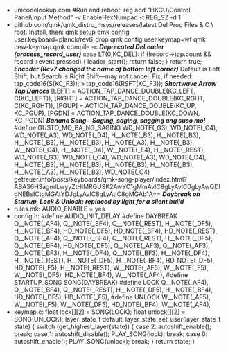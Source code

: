 * unicodelookup.com #Run and reboot:
reg add "HKCU\Control Panel\Input Method" -v EnableHexNumpad -t REG_SZ -d 1
* github.com/qmk/qmk_distro_msys/releases/latest Del Prog Files & C:\ root. Install, then:
qmk setup
qmk config user.keyboard=planck/rev6_drop
qmk config user.keymap=wf
qmk new-keymap
qmk compile -c
***Deprecated DeLeader (process_record_user)***
case LT(0,KC_DEL): if (!record->tap.count && record->event.pressed) { leader_start(); return false; } return true;
***Encoder (Rev7 changed the name of bottom left corner)***
Default is Left Shift, but Search is Right Shift—may not cancel. Fix, if needed:
tap_code16(S(KC_F3)); » tap_code16(RSFT(KC_F3));
***Shortwave Arrow Tap Dances***
  [LEFT] = ACTION_TAP_DANCE_DOUBLE(KC_LEFT, C(KC_LEFT)),
  [RIGHT] = ACTION_TAP_DANCE_DOUBLE(KC_RGHT, C(KC_RGHT)),
  [PGUP] = ACTION_TAP_DANCE_DOUBLE(KC_UP, KC_PGUP),
  [PGDN] = ACTION_TAP_DANCE_DOUBLE(KC_DOWN, KC_PGDN)
***Banana Song—Saging, saging, sagging ang suso mo!***
#define GUSTO_MO_BA_NG_SAGING WD_NOTE(_G3), WD_NOTE(_C4), WD_NOTE(_A3), WD_NOTE(_D4), H__NOTE(_B3), H__NOTE(_B3), H__NOTE(_B3), H__NOTE(_B3), H__NOTE(_A3), H__NOTE(_B3), W__NOTE(_C4), H__NOTE(_D4), W__NOTE(_E4), H__NOTE(_REST), WD_NOTE(_G3), WD_NOTE(_C4), WD_NOTE(_A3), WD_NOTE(_D4), H__NOTE(_B3), H__NOTE(_B3), H__NOTE(_B3), H__NOTE(_B3), H__NOTE(_A3), H__NOTE(_B3), WD_NOTE(_C4)
getreuer.info/posts/keyboards/qmk-song-player/index.html?ABAS6H3agmlLwyyZtHiMRGUSK2AwYC1gMmAvIC8gLyAvIC0gLyAwQDIgNEBsICtgMGAtYDJgLyAvIC8gLyAtIC8gMGAb1A==
***Daybreak on Startup, Lock & Unlock: replaced by light for a silent build***
* rules.mk: AUDIO_ENABLE = yes
* config.h: #define AUDIO_INIT_DELAY
#define DAYBREAK Q__NOTE(_AF4), Q__NOTE(_BF4), Q__NOTE(_REST), H__NOTE(_DF5), H__NOTE(_BF4), HD_NOTE(_DF5), HD_NOTE(_BF4), HD_NOTE(_REST), Q__NOTE(_AF4), Q__NOTE(_BF4), Q__NOTE(_REST), H__NOTE(_DF5), Q__NOTE(_BF4), HD_NOTE(_DF5), Q__NOTE(_AF3), Q__NOTE(_AF3), Q__NOTE(_BF3), H__NOTE(_DF4), Q__NOTE(_BF3), H__NOTE(_DF4), H__NOTE(_REST), H__NOTE(_DF5), H__NOTE(_BF4), HD_NOTE(_DF5), HD_NOTE(_F5), H__NOTE(_REST), W__NOTE(_AF5), W__NOTE(_F5), W__NOTE(_DF5), HD_NOTE(_BF4), W__NOTE(_AF4),
#define STARTUP_SONG SONG(DAYBREAK)
#define LOCK Q__NOTE(_AF4), Q__NOTE(_BF4), Q__NOTE(_REST), H__NOTE(_DF5), H__NOTE(_BF4), HD_NOTE(_DF5), HD_NOTE(_F5),
#define UNLOCK W__NOTE(_AF5), W__NOTE(_F5), W__NOTE(_DF5), HD_NOTE(_BF4), W__NOTE(_AF4),
* keymap.c: float lock[][2] = SONG(LOCK); float unlock[][2] = SONG(UNLOCK);
layer_state_t default_layer_state_set_user(layer_state_t state) {
  switch (get_highest_layer(state)) {
  case 2: autoshift_enable(); break;
  case 1: autoshift_disable(); PLAY_SONG(lock); break;
  case 0: autoshift_enable(); PLAY_SONG(unlock); break; } return state; }